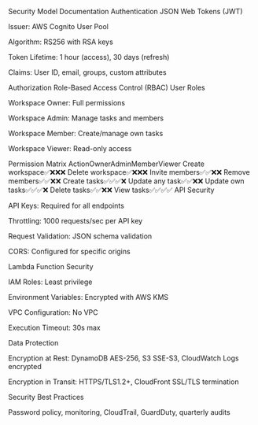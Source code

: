 
Security Model Documentation
Authentication
JSON Web Tokens (JWT)

Issuer: AWS Cognito User Pool

Algorithm: RS256 with RSA keys

Token Lifetime: 1 hour (access), 30 days (refresh)

Claims: User ID, email, groups, custom attributes

Authorization
Role-Based Access Control (RBAC)
User Roles

Workspace Owner: Full permissions

Workspace Admin: Manage tasks and members

Workspace Member: Create/manage own tasks

Workspace Viewer: Read-only access

Permission Matrix
ActionOwnerAdminMemberViewer
Create workspace✅❌❌❌
Delete workspace✅❌❌❌
Invite members✅✅❌❌
Remove members✅✅❌❌
Create tasks✅✅✅❌
Update any task✅✅❌❌
Update own tasks✅✅✅❌
Delete tasks✅✅❌❌
View tasks✅✅✅✅
API Security

API Keys: Required for all endpoints

Throttling: 1000 requests/sec per API key

Request Validation: JSON schema validation

CORS: Configured for specific origins

Lambda Function Security

IAM Roles: Least privilege

Environment Variables: Encrypted with AWS KMS

VPC Configuration: No VPC

Execution Timeout: 30s max

Data Protection

Encryption at Rest: DynamoDB AES-256, S3 SSE-S3, CloudWatch Logs encrypted

Encryption in Transit: HTTPS/TLS1.2+, CloudFront SSL/TLS termination

Security Best Practices

Password policy, monitoring, CloudTrail, GuardDuty, quarterly audits
